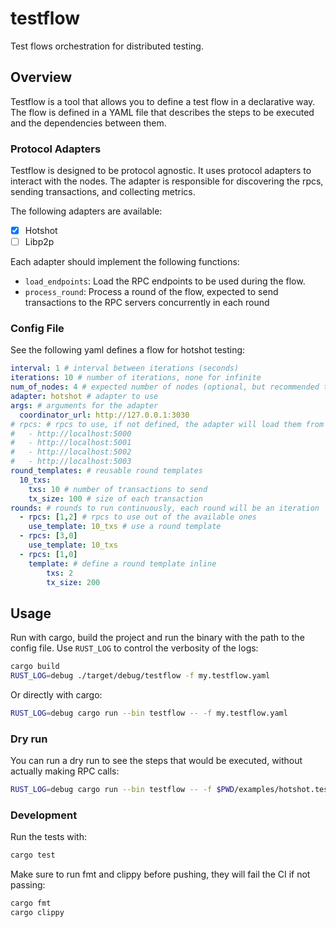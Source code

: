 # testflow

Test flows orchestration for distributed testing.

## Overview

Testflow is a tool that allows you to define a test flow in a declarative way. The flow is defined in a YAML file that describes the steps to be executed and the dependencies between them.

### Protocol Adapters

Testflow is designed to be protocol agnostic. It uses protocol adapters to interact with the nodes. The adapter is responsible for discovering the rpcs, sending transactions, and collecting metrics.

The following adapters are available:
- [x] Hotshot
- [ ] Libp2p

Each adapter should implement the following functions:

- `load_endpoints`: Load the RPC endpoints to be used during the flow.
- `process_round`: Process a round of the flow, expected to send transactions to the RPC servers concurrently in each round


### Config File

See the following yaml defines a flow for hotshot testing:

```yaml
interval: 1 # interval between iterations (seconds)
iterations: 10 # number of iterations, none for infinite
num_of_nodes: 4 # expected number of nodes (optional, but recommended to avoid index out of range errors)
adapter: hotshot # adapter to use
args: # arguments for the adapter
  coordinator_url: http://127.0.0.1:3030
# rpcs: # rpcs to use, if not defined, the adapter will load them from the coordinator
#   - http://localhost:5000
#   - http://localhost:5001
#   - http://localhost:5002
#   - http://localhost:5003
round_templates: # reusable round templates
  10_txs:
    txs: 10 # number of transactions to send
    tx_size: 100 # size of each transaction
rounds: # rounds to run continuously, each round will be an iteration
  - rpcs: [1,2] # rpcs to use out of the available ones
    use_template: 10_txs # use a round template
  - rpcs: [3,0]
    use_template: 10_txs
  - rpcs: [1,0]
    template: # define a round template inline
        txs: 2
        tx_size: 200
```

## Usage

Run with cargo, build the project and run the binary with the path to the config file.
Use `RUST_LOG` to control the verbosity of the logs:

```bash
cargo build
RUST_LOG=debug ./target/debug/testflow -f my.testflow.yaml
```

Or directly with cargo:

```bash
RUST_LOG=debug cargo run --bin testflow -- -f my.testflow.yaml
```

### Dry run

You can run a dry run to see the steps that would be executed, without actually making RPC calls:

```bash
RUST_LOG=debug cargo run --bin testflow -- -f $PWD/examples/hotshot.testflow.yaml --dry-run
```

### Development

Run the tests with:

```bash
cargo test
```

Make sure to run fmt and clippy before pushing, they will fail the CI if not passing:

```bash
cargo fmt
cargo clippy
```


